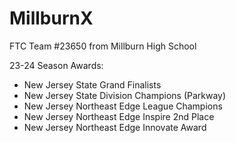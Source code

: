 # MillburnX

FTC Team #23650 from Millburn High School

23-24 Season Awards:
- New Jersey State Grand Finalists
- New Jersey State Division Champions (Parkway)
- New Jersey Northeast Edge League Champions
- New Jersey Northeast Edge Inspire 2nd Place
- New Jersey Northeast Edge Innovate Award
